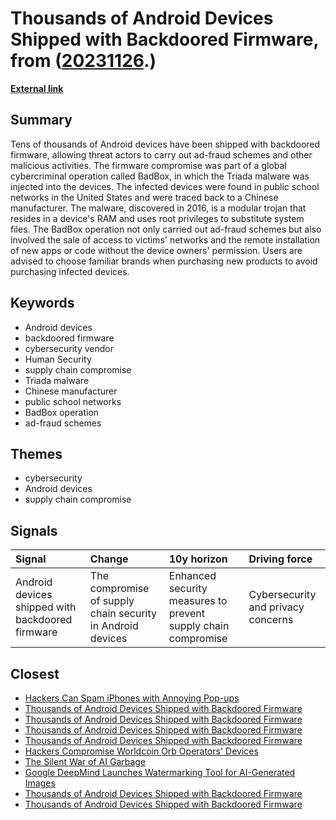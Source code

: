 # __Thousands of Android Devices Shipped with Backdoored Firmware__, from ([20231126](https://kghosh.substack.com/p/20231126).)

__[External link](https://www.securityweek.com/android-devices-with-backdoored-firmware-found-in-us-schools/)__



## Summary

Tens of thousands of Android devices have been shipped with backdoored firmware, allowing threat actors to carry out ad-fraud schemes and other malicious activities. The firmware compromise was part of a global cybercriminal operation called BadBox, in which the Triada malware was injected into the devices. The infected devices were found in public school networks in the United States and were traced back to a Chinese manufacturer. The malware, discovered in 2016, is a modular trojan that resides in a device's RAM and uses root privileges to substitute system files. The BadBox operation not only carried out ad-fraud schemes but also involved the sale of access to victims' networks and the remote installation of new apps or code without the device owners' permission. Users are advised to choose familiar brands when purchasing new products to avoid purchasing infected devices.

## Keywords

* Android devices
* backdoored firmware
* cybersecurity vendor
* Human Security
* supply chain compromise
* Triada malware
* Chinese manufacturer
* public school networks
* BadBox operation
* ad-fraud schemes

## Themes

* cybersecurity
* Android devices
* supply chain compromise

## Signals

| Signal                                           | Change                                                     | 10y horizon                                                   | Driving force                      |
|:-------------------------------------------------|:-----------------------------------------------------------|:--------------------------------------------------------------|:-----------------------------------|
| Android devices shipped with backdoored firmware | The compromise of supply chain security in Android devices | Enhanced security measures to prevent supply chain compromise | Cybersecurity and privacy concerns |

## Closest

* [Hackers Can Spam iPhones with Annoying Pop-ups](a94bc00d909eee777b372b65a0eedda5)
* [Thousands of Android Devices Shipped with Backdoored Firmware](5a36304d6c6c3617ca17501078bbc8f9)
* [Thousands of Android Devices Shipped with Backdoored Firmware](5a36304d6c6c3617ca17501078bbc8f9)
* [Thousands of Android Devices Shipped with Backdoored Firmware](5a36304d6c6c3617ca17501078bbc8f9)
* [Thousands of Android Devices Shipped with Backdoored Firmware](5a36304d6c6c3617ca17501078bbc8f9)
* [Hackers Compromise Worldcoin Orb Operators' Devices](38242c2652ac7f212d8d9955b40be595)
* [The Silent War of AI Garbage](3511302490614d3c929e357a98349e26)
* [Google DeepMind Launches Watermarking Tool for AI-Generated Images](d5c399872ea4d28def48f650503511a0)
* [Thousands of Android Devices Shipped with Backdoored Firmware](5a36304d6c6c3617ca17501078bbc8f9)
* [Thousands of Android Devices Shipped with Backdoored Firmware](5a36304d6c6c3617ca17501078bbc8f9)